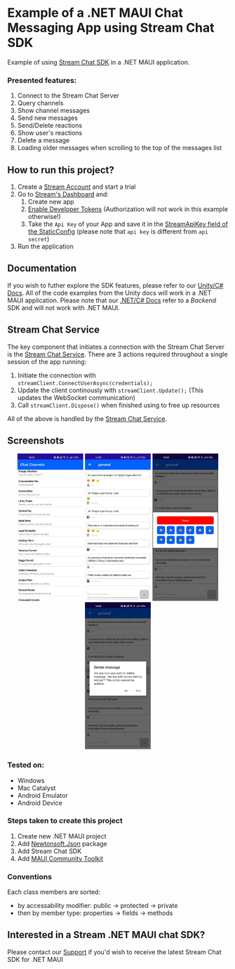 # Example of a .NET MAUI Chat Messaging App using Stream Chat SDK
Example of using [Stream Chat SDK](https://getstream.io/chat/docs/unity/?language=unity) in a .NET MAUI application.

### Presented features:
1. Connect to the Stream Chat Server
2. Query channels
3. Show channel messages
4. Send new messages
5. Send/Delete reactions
6. Show user's reactions
7. Delete a message
8. Loading older messages when scrolling to the top of the messages list

## How to run this project?
1. Create a [Stream Account](https://getstream.io/try-for-free/) and start a trial
2. Go to [Stream's Dashboard](https://dashboard.getstream.io/) and:
    1. Create new app
    2. [Enable Developer Tokens](https://getstream.io/chat/docs/unity/tokens_and_authentication/?language=unity#developer-tokens) (Authorization will not work in this example otherwise!)
    3. Take the `Api Key` of your App and save it in the [StreamApiKey field of the StaticConfig](https://github.com/sierpinskid/stream-chat-dotnet-maui/blob/main/StreamChatMaui/StaticConfig.cs) (please note that `api key` is different from `api secret`)
3. Run the application

## Documentation
If you wish to futher explore the SDK features, please refer to our [Unity/C# Docs](https://getstream.io/chat/docs/unity/?language=unity). All of the code examples from the Unity docs will work in a .NET MAUI application. Please note that our [.NET/C# Docs](https://getstream.io/chat/docs/dotnet-csharp/?language=csharp) refer to a *Backend* SDK and will not work with .NET MAUI.

## Stream Chat Service
The key component that initiates a connection with the Stream Chat Server is the [Stream Chat Service](https://github.com/sierpinskid/stream-chat-dotnet-maui/blob/main/StreamChatMaui/Services/StreamChatService.cs). There are 3 actions required throughout a single session of the app running:
1. Initiate the connection with `streamClient.ConnectUserAsync(credentials);`
2. Update the client continously with `streamClient.Update();` (This updates the WebSocket communication)
3. Call `streamClient.Dispose()` when finished using to free up resources

All of the above is handled by the [Stream Chat Service](https://github.com/sierpinskid/stream-chat-dotnet-maui/blob/main/StreamChatMaui/Services/StreamChatService.cs).

## Screenshots
<p float="left" align="center">
  <img src="docs/1.jpg" style="width: 24%; min-width: 150px;" />
  <img src="docs/2.jpg" style="width: 24%; min-width: 150px;" />
  <img src="docs/3.jpg" style="width: 24%; min-width: 150px;" />
  <img src="docs/4.jpg" style="width: 24%; min-width: 150px;" />
</p>

### Tested on:
- Windows
- Mac Catalyst
- Android Emulator
- Android Device

### Steps taken to create this project
1. Create new .NET MAUI project
2. Add [Newtonsoft.Json](https://www.nuget.org/packages/Newtonsoft.Json/) package
3. Add Stream Chat SDK
4. Add [MAUI Community Toolkit](https://learn.microsoft.com/en-us/dotnet/communitytoolkit/maui/get-started?tabs=CommunityToolkitMaui)

### Conventions
Each class members are sorted:
- by accessability modifier: public -> protected -> private
- then by member type: properties -> fields -> methods

## Interested in a Stream .NET MAUI chat SDK?
Please contact our [Support](https://getstream.io/contact/support/) if you'd wish to receive the latest Stream Chat SDK for .NET MAUI
